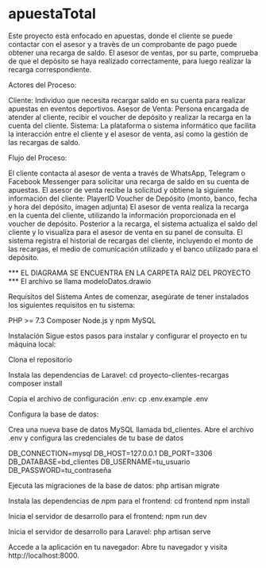 # apuestaTotal
Este proyecto està enfocado en apuestas, donde el cliente se puede contactar con el asesor y a travès de un comprobante de pago puede obtener una recarga de saldo.
El asesor de ventas, por su parte, comprueba de que el depòsito se haya realizado correctamente, para luego realizar la recarga correspondiente.

Actores del Proceso:

Cliente: Individuo que necesita recargar saldo en su cuenta para realizar apuestas en eventos deportivos.
Asesor de Venta: Persona encargada de atender al cliente, recibir el voucher de depósito y realizar la recarga en la cuenta del cliente.
Sistema: La plataforma o sistema informático que facilita la interacción entre el cliente y el asesor de venta, así como la gestión de las recargas de saldo.

Flujo del Proceso:

El cliente contacta al asesor de venta a través de WhatsApp, Telegram o Facebook Messenger para solicitar una recarga de saldo en su cuenta de apuestas.
El asesor de venta recibe la solicitud y obtiene la siguiente información del cliente:
PlayerID
Voucher de Depósito (monto, banco, fecha y hora del depósito, imagen adjunta)
El asesor de venta realiza la recarga en la cuenta del cliente, utilizando la información proporcionada en el voucher de depósito.
Posterior a la recarga, el sistema actualiza el saldo del cliente y lo visualiza para el asesor de venta en su panel de consulta.
El sistema registra el historial de recargas del cliente, incluyendo el monto de las recargas, el medio de comunicación utilizado y el banco utilizado para el depósito.

*** EL DIAGRAMA SE ENCUENTRA EN LA CARPETA RAÌZ DEL PROYECTO ***
El archivo se llama modeloDatos.drawio

Requisitos del Sistema
Antes de comenzar, asegúrate de tener instalados los siguientes requisitos en tu sistema:

PHP >= 7.3
Composer
Node.js y npm
MySQL

Instalación
Sigue estos pasos para instalar y configurar el proyecto en tu máquina local:

Clona el repositorio

Instala las dependencias de Laravel:
cd proyecto-clientes-recargas
composer install

Copia el archivo de configuración .env:
cp .env.example .env

Configura la base de datos:

Crea una nueva base de datos MySQL llamada bd_clientes.
Abre el archivo .env y configura las credenciales de tu base de datos

DB_CONNECTION=mysql
DB_HOST=127.0.0.1
DB_PORT=3306
DB_DATABASE=bd_clientes
DB_USERNAME=tu_usuario
DB_PASSWORD=tu_contraseña

Ejecuta las migraciones de la base de datos:
php artisan migrate

Instala las dependencias de npm para el frontend:
cd frontend
npm install

Inicia el servidor de desarrollo para el frontend:
npm run dev

Inicia el servidor de desarrollo para Laravel:
php artisan serve

Accede a la aplicación en tu navegador:
Abre tu navegador y visita http://localhost:8000.


